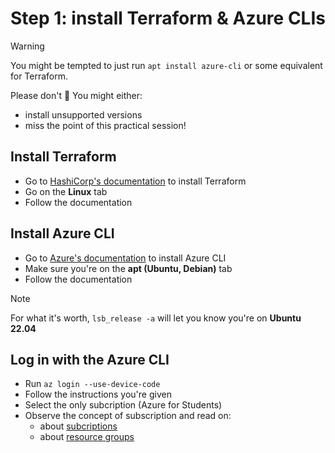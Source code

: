 # Step 1: install Terraform & Azure CLIs

> [!warning]
> You might be tempted to just run `apt install azure-cli` or some equivalent for Terraform.
>
> Please don't 😬 You might either:
> - install unsupported versions
> - miss the point of this practical session!

## Install Terraform

- Go to [HashiCorp's documentation](https://developer.hashicorp.com/terraform/tutorials/azure-get-started/install-cli#install-terraform) to install Terraform
- Go on the **Linux** tab
- Follow the documentation

## Install Azure CLI

- Go to [Azure's documentation](https://learn.microsoft.com/fr-fr/cli/azure/install-azure-cli-linux?pivots=apt) to install Azure CLI
- Make sure you're on the **apt (Ubuntu, Debian)** tab
- Follow the documentation

> [!note]
> For what it's worth, `lsb_release -a` will let you know you're on **Ubuntu 22.04**

## Log in with the Azure CLI

- Run `az login --use-device-code`
- Follow the instructions you're given
- Select the only subcription (Azure for Students)
- Observe the concept of subscription and read on:
  - about [subcriptions](https://learn.microsoft.com/fr-fr/azure/cloud-adoption-framework/ready/azure-setup-guide/organize-resources)
  - about [resource groups](https://learn.microsoft.com/fr-fr/azure/azure-resource-manager/management/manage-resource-groups-portal)
